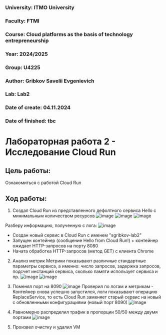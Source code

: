 ### University: ITMO University
### Faculty: FTMI
### Course: Cloud platforms as the basis of technology entrepreneurship
### Year: 2024/2025
### Group: U4225
### Author: Gribkov Savelii Evgenievich
### Lab: Lab2
### Date of create: 04.11.2024
### Date of finished: tbc

# Лабораторная работа 2 - Исследование Cloud Run

## Цель работы: 
Ознакомиться с работой Cloud Run
## Ход работы:

1) Создал Cloud Run из представленного дефолтного сервиса Hello с минимальным количеством ресурсов
![image](https://github.com/user-attachments/assets/9e9c355b-1728-4e45-9b0c-886a184f2cda)
![image](https://github.com/user-attachments/assets/ed71dc69-127d-4759-9e63-b00e62fea3c6)
![image](https://github.com/user-attachments/assets/35c055ed-cb1a-4736-a75d-87f8131a2c4f)

Разберу информацию, полученную с лога:
![image](https://github.com/user-attachments/assets/3937f9f5-5027-4525-b270-2da16d573b15)
- Создан новый сервис в Cloud Run с именем "sgribkov-lab2"
- Запущен контейнер (сообщение Hello from Cloud Run!) + контейнер ожидает HTTP-запросов на порту 8080
- Начата обработка HTTP-запросов (метод GET) с клиента Chrome

2) Анализ метрик
Метрики показывают различные стандартные параметры сервиса, а именно: число запросов, задержка запросов, подсчет инстанций сервиса, сколько памяти использует сервиса и пр.
![image](https://github.com/user-attachments/assets/ae144c2c-f18c-49d2-aa5f-aec29c9724f9)
![image](https://github.com/user-attachments/assets/1f37e849-5d25-4d37-8b9c-3f4e24f45ea4)


3) Поменял порт на 8090
![image](https://github.com/user-attachments/assets/e4cedeb0-2f1c-4b46-879e-7ebc514db571)
Проверил по логам и метрикам - Контейнер снова успешно запустился, логи показывают операцию ReplaceService, то есть Cloud Run заменяет старый сервис на новый с обновленными конфигурациями (новый порт 8090)
![image](https://github.com/user-attachments/assets/547adf1b-7d29-4981-9ad9-b33649550e88)

4) Равномерно распределил трафик в пропорции 50/50 между двумя портами
![image](https://github.com/user-attachments/assets/7f91a240-7dba-4ff8-89cf-0d9056d35ccf)


7) Произвел очистку и удалил VM
